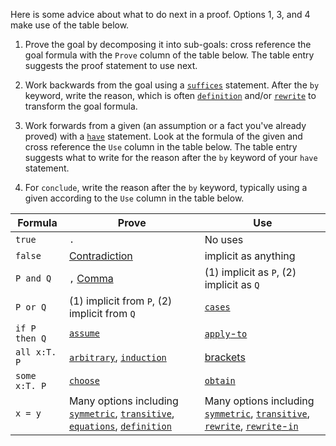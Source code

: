 Here is some advice about what to do next in a proof. Options 1, 3,
and 4 make use of the table below.

1. Prove the goal by decomposing it into sub-goals: cross reference
  the goal formula with the `Prove` column of the table below. The
  table entry suggests the proof statement to use next.

2. Work backwards from the goal using a
  [`suffices`](./Reference.md#suffices) statement. After the `by`
  keyword, write the reason, which is often
  [`definition`](./Reference.md#definition) and/or
  [`rewrite`](./Reference.md#rewrite) to transform the goal formula.

3. Work forwards from a given (an assumption or a fact you've already
  proved) with a [`have`](./Reference.md#have-proof) statement. Look
  at the formula of the given and cross reference the `Use` column in
  the table below. The table entry suggests what to write for the
  reason after the `by` keyword of your `have` statement.

4. For `conclude`, write the reason after the `by` keyword, typically
   using a given according to the `Use` column in the table below.


| Formula        |  Prove        | Use      |
| -------------- | ------------- | -------- |
| `true`         | `.`           | No uses  |
| `false`        | [Contradiction](./Reference.md#contradiction) | implicit as anything |
| `P and Q`      |  `,` [Comma](./Reference.md#comma-conjunction-and-introduction) | (1) implicit as `P`, (2) implicit as `Q` |
| `P or Q`      | (1) implicit from `P`, (2) implicit from `Q` | [`cases`](./Reference.md#cases-disjunction-elimination) |
| `if P then Q` | [`assume`](./Reference.md#assume) | [`apply`-`to`](./Reference.md#apply-to-proof-modus-ponens) |
| `all x:T. P`  | [`arbitrary`](./Reference.md#arbitrary-forall-introduction), [`induction`](./Reference.md#induction) | [brackets](./Reference.md#instantiation-proof) |
| `some x:T. P` | [`choose`](./Reference.md#choose-exists-introduction) | [`obtain`](./Reference.md#obtain-exists-elimination) |
| `x = y`    | Many options including [`symmetric`](./Reference.md#symmetric-proof), [`transitive`](./Reference.md#transitive-proof), [`equations`](./Reference.md#equations), [`definition`](./Reference.md#definition-proof) | Many options including [`symmetric`](./Reference.md#symmetric-proof), [`transitive`](./Reference.md#transitive-proof), [`rewrite`](./Reference.md#rewrite-proof), [`rewrite`-`in`](./Reference.md#rewrite-in-proof) |


